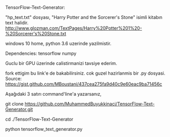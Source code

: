 TensorFlow-Text-Generator:

"hp_text.txt" dosyası, "Harry Potter and the Sorcerer's Stone" isimli kitabın text halidir.
http://www.glozman.com/TextPages/Harry%20Potter%201%20-%20Sorcerer's%20Stone.txt

windows 10 home, python 3.6 uzerinde yazilmistir.

Dependencies:
tensorflow 
numpy

Guclu bir GPU üzerinde calistirmanizi tavsiye ederim. 

fork ettigim bu link'e de bakabilirsiniz. cok guzel hazirlanmis bir .py dosyasi.
Source: https://gist.github.com/MBoustani/437cea275fa9d40c9e60eac9ba71456c

Aşağıdaki 3 satırı command'line'a yazarsanız,

git clone https://github.com/MuhammedBuyukkinaci/TensorFlow-Text-Generator.git

cd ./TensorFlow-Text-Generator

python tensorflow_text_generator.py


